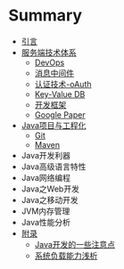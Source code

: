 # Summary

* [引言](README.md)
* [服务端技术体系](server-tech/README.md)
   * [DevOps](server-tech/devops.md)
   * [消息中间件](server-tech/message.md)
   * [认证技术-oAuth](server-tech/oauth.md)
   * [Key-Value DB](server-tech/kvdb-redis.md)
   * [开发框架](server-tech/framework.md)
   * [Google Paper](server-tech/google_paper.md)
* [Java项目与工程化](java-project/README.md)
   * [Git](java-project/git.md)
   * [Maven](java-project/maven.md)
* Java开发利器
* Java高级语言特性
* Java网络编程
* Java之Web开发
* Java之移动开发
* JVM内存管理
* Java性能分析
* [附录](README.md)
   * [Java开发的一些注意点](attach/java.md)
   * [系统负载能力浅析](attach/sys-load.md)

